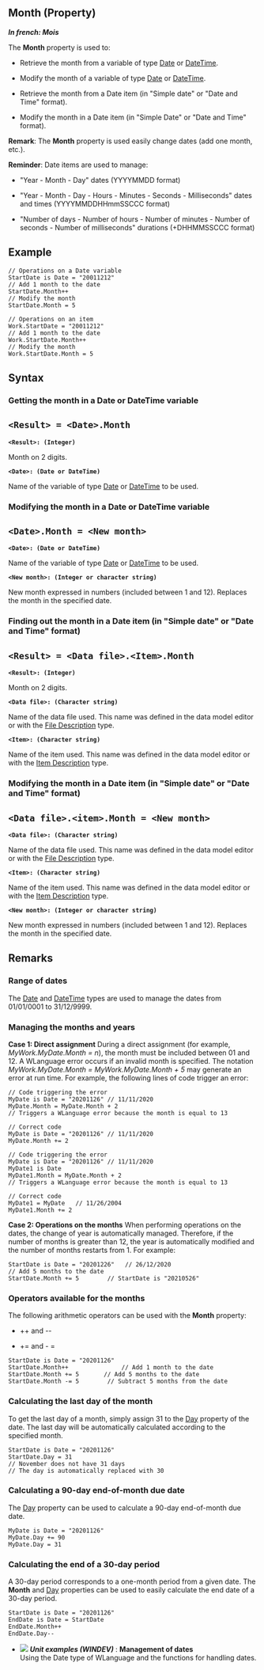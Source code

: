 


## Month (Property)

***In french: Mois***
	



<a name="XUse"></a>
<a name="Use"></a>
<a name="description"></a>
The **Month** property is used to:

- Retrieve the month from a variable of type [Date](../Motscles/1514066.md) or [DateTime](../Motscles/1514070.md).

- Modify the month of a variable of type [Date](../Motscles/1514066.md) or [DateTime](../Motscles/1514070.md).

- Retrieve the month from a Date item (in "Simple date" or "Date and Time" format). 
	

- Modify the month in a Date item (in "Simple Date" or "Date and Time" format). 
	




**Remark**: The **Month** property is used easily change dates (add one month, etc.).

**Reminder**: Date items are used to manage:

- "Year - Month - Day" dates (YYYYMMDD format)

- "Year - Month - Day - Hours - Minutes - Seconds - Milliseconds" dates and times (YYYYMMDDHHmmSSCCC format)

- "Number of days - Number of hours - Number of minutes - Number of seconds - Number of milliseconds" durations (+DHHMMSSCCC format)





<a name="Example1"></a>
<a name="sample_code"></a>

## Example


```wl
// Operations on a Date variable
StartDate is Date = "20011212"
// Add 1 month to the date
StartDate.Month++
// Modify the month
StartDate.Month = 5
```


<a name="Example2"></a>

```wl
// Operations on an item
Work.StartDate = "20011212"
// Add 1 month to the date
Work.StartDate.Month++
// Modify the month
Work.StartDate.Month = 5
```

<a name="XSYNTAX"></a>
<a name="SYNTAX1"></a>

## Syntax

### Getting the month in a Date or DateTime variable

`<Result> = <Date>.Month`
---

**`<Result>: (Integer)`**

Month on 2 digits.

**`<Date>: (Date or DateTime)`**

Name of the variable of type [Date](../Motscles/1514066.md) or [DateTime](../Motscles/1514070.md) to be used.  


<a name="SYNTAX2"></a>

### Modifying the month in a Date or DateTime variable

`<Date>.Month = <New month>`
---

**`<Date>: (Date or DateTime)`**

Name of the variable of type [Date](../Motscles/1514066.md) or [DateTime](../Motscles/1514070.md) to be used.

**`<New month>: (Integer or character string)`**

New month expressed in numbers (included between 1 and 12). Replaces the month in the specified date.  


<a name="SYNTAX3"></a>

### Finding out the month in a Date item (in "Simple date" or "Date and Time" format)

`<Result> = <Data file>.<Item>.Month`
---

**`<Result>: (Integer)`**

Month on 2 digits.

**`<Data file>: (Character string)`**

Name of the data file used. This name was defined in the data model editor or with the [File Description](../WDLang4/1514065.md) type.

**`<Item>: (Character string)`**

Name of the item used. This name was defined in the data model editor or with the [Item Description](../WDLang4/1514071.md) type.  


<a name="SYNTAX4"></a>

### Modifying the month in a Date item (in "Simple date" or "Date and Time" format)

`<Data file>.<item>.Month = <New month>`
---

**`<Data file>: (Character string)`**

Name of the data file used. This name was defined in the data model editor or with the [File Description](../WDLang4/1514065.md) type.

**`<Item>: (Character string)`**

Name of the item used. This name was defined in the data model editor or with the [Item Description](../WDLang4/1514071.md) type.

**`<New month>: (Integer or character string)`**

New month expressed in numbers (included between 1 and 12). Replaces the month in the specified date.  



<a name="NOTE0"></a>
<a name="NOTE0_1"></a>

## Remarks


### Range of dates
<a name="range_dates_ELTPARAGRAPHE000162"></a>

The [Date](../Motscles/1514066.md) and [DateTime](../Motscles/1514070.md) types are used to manage the dates from 01/01/0001 to 31/12/9999.
<a name="NOTE0_2"></a>


### Managing the months and years
<a name="managing_the_months_and_years_ELTPARAGRAPHE000175"></a>

**Case 1: Direct assignment**
During a direct assignment (for example, *MyWork.MyDate.Month = n*), the month must be included between 01 and 12. A WLanguage error occurs if an invalid month is specified.
The notation *MyWork.MyDate.Month = MyWork.MyDate.Month + 5* may generate an error at run time. For example, the following lines of code trigger an error:


```wl
// Code triggering the error
MyDate is Date = "20201126"	// 11/11/2020 
MyDate.Month = MyDate.Month + 2 	
// Triggers a WLanguage error because the month is equal to 13
 
// Correct code
MyDate is Date = "20201126"	// 11/11/2020
MyDate.Month += 2
```


```wl
// Code triggering the error
MyDate is Date = "20201126"	// 11/11/2020
MyDate1 is Date 
MyDate1.Month = MyDate.Month + 2	
// Triggers a WLanguage error because the month is equal to 13
 
// Correct code
MyDate1 = MyDate   // 11/26/2004 
MyDate1.Month += 2
```

**Case 2: Operations on the months**
When performing operations on the dates, the change of year is automatically managed. Therefore, if the number of months is greater than 12, the year is automatically modified and the number of months restarts from 1.
For example:


```wl
StartDate is Date = "20201226"   // 26/12/2020
// Add 5 months to the date
StartDate.Month += 5        // StartDate is "20210526"
```

<a name="NOTE0_3"></a>


### Operators available for the months
<a name="operators_available_for_the_months_ELTPARAGRAPHE000198"></a>

The following arithmetic operators can be used with the **Month** property:

- ++  and  --

- +=  and - =



```wl
StartDate is Date = "20201126"   
StartDate.Month++               // Add 1 month to the date
StartDate.Month += 5       // Add 5 months to the date
StartDate.Month -= 5        // Subtract 5 months from the date
```

<a name="NOTE0_4"></a>


### Calculating the last day of the month
<a name="calculating_the_last_day_the_month_ELTPARAGRAPHE000212"></a>

To get the last day of a month, simply assign 31 to the [Day](../Proprietes/2512043.md) property of the date. The last day will be automatically calculated according to the specified month.


```wl
StartDate is Date = "20201126"   
StartDate.Day = 31    
// November does not have 31 days
// The day is automatically replaced with 30
```

<a name="NOTE0_5"></a>


### Calculating a 90-day end-of-month due date
<a name="calculating_90day_endofmonth_due_date_ELTPARAGRAPHE000224"></a>

The [Day](../Proprietes/2512043.md) property can be used to calculate a 90-day end-of-month due date.


```wl
MyDate is Date = "20201126"   
MyDate.Day += 90    
MyDate.Day = 31
```

<a name="NOTE0_6"></a>


### Calculating the end of a 30-day period
<a name="calculating_the_end_30day_period_ELTPARAGRAPHE000236"></a>

A 30-day period corresponds to a one-month period from a given date. The **Month** and [Day](../Proprietes/2512043.md) properties can be used to easily calculate the end date of a 30-day period.


```wl
StartDate is Date = "20201126"   
EndDate is Date = StartDate
EndDate.Month++    
EndDate.Day--
```



- ![](https://doc.pcsoft.fr/en-US/images/image.awp?langid=3&name=Managementofdates.gif) ***Unit examples (WINDEV)*** : **Management of dates** <br>Using the Date type of WLanguage and the functions for handling dates.


